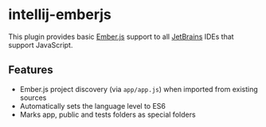 
intellij-emberjs
===============================================================================

This plugin provides basic [Ember.js](http://emberjs.com/) support to all
[JetBrains](https://www.jetbrains.com/) IDEs that support JavaScript.


Features
-------------------------------------------------------------------------------

- Ember.js project discovery (via <code>app/app.js</code>) when imported from
  existing sources
- Automatically sets the language level to ES6
- Marks app, public and tests folders as special folders

